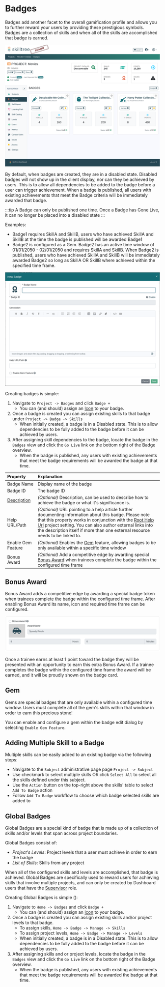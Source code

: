 # Badges

Badges add another facet to the overall gamification profile and allows you to further reward your users by providing these prestigious symbols. 
Badges are a collection of skills and when all of the skills are accomplished that badge is earned. 

![SkillTree Badges](../../screenshots/admin/page-badges.png)

By default, when badges are created, they are in a disabled state. Disabled badges will not show up in the client display, nor can they be achieved by users.
This is to allow all dependencies to be added to the badge before a user can trigger achievement. 
When a badge is published, all users with existing achievements that meet the Badge criteria will be immediately awarded that badge.

:::tip 
A Badge can only be published one time. Once a Badge has Gone Live, it can no longer be placed into a disabled state 
:::

Examples:
 * Badge1 requires SkillA and SkillB, users who have achieved SkillA and SkillB at the time the badge is published will be awarded Badge1
 * Badge2 is configured as a Gem. Badge2 has an active time window of 01/01/2050 - 02/01/2050 and requires SkillA and SkillB. When Badge2 is published, users who have achieved SkillA and SkillB will be immediately awarded Badge2 so long as SkillA OR SkillB where achieved within the specified time frame. 

![SkillTree New Badge](../../screenshots/admin/modal-badges-new_badge.png)

Creating badges is simple: 
1. Navigate to ``Project -> Badges`` and click ``Badge +``
   - You can (and should) assign an [Icon](/dashboard/user-guide/icons.html) to your badge.
1. Once a badge is created you can assign existing skills to that badge under ``Project -> Badge -> Skills``
    - When initially created, a badge is in a Disabled state. This is to allow dependencies to be fully added to the badge before it can be achieved by users.
1. After assigning skill dependencies to the badge, locate the badge in the ``Badges`` view and click the ``Go Live`` link on the bottom right of the Badge overview.
    - When the badge is published, any users with existing achievements that meet the badge requirements will be awarded the badge at that time.
 
| Property                                                   | Explanation                                                                                                                                                                                                                                                                                                                                                                     | 
|:-----------------------------------------------------------|:--------------------------------------------------------------------------------------------------------------------------------------------------------------------------------------------------------------------------------------------------------------------------------------------------------------------------------------------------------------------------------| 
| Badge Name                                                 | Display name of the badge                                                                                                                                                                                                                                                                                                                                                       |
| Badge ID                                                   | The badge ID                                                                                                                                                                                                                                                                                                                                                                    |
| [Description](/dashboard/user-guide/rich-text-editor.html) | *(Optional)* Description, can be used to describe how to achieve the badge or what it's significance is.                                                                                                                                                                                                                                                                        |
| Help URL/Path                                              | *(Optional)* URL pointing to a help article further documenting information about this badge. Please note that this property works in conjunction with the [Root Help Url](/dashboard/user-guide/projects.html#setting-root-help-url) project setting. You can also author external links into the description itself if more than one external resource needs to be linked to. |
| Enable Gem Feature                                         | *(Optional)* Enables the [Gem](#Gem) feature, allowing badges to be only available within a specific time window                                                                                                                                                                                                                                                                |
| Bonus Award                                                | *(Optional)* Add a competitive edge by awarding special [Bonus Award](/dashboard/user-guide/badges.html#bonus-award) when trainees complete the badge within the configured time frame                                                                                                                                                                                          |  

## Bonus Award

Bonus Award adds a competitive edge by awarding a special badge token when trainees complete the badge within the configured time frame. 
After enabling Bonus Award its name, icon and required time frame can be configured.  

![Bonus Award Config](../../screenshots/admin/modal-new-badge-component-bonus-award.png)

Once a trainee earns at least 1 point toward the badge they will be presented with an opportunity to earn this extra Bonus Award. 
If a trainee completes the badge within the configured time frame the award will be earned, and it will be proudly shown on the badge card. 

## Gem

Gems are special badges that are only available within a configured time window. 
Users must complete all of the gem's skills within that window in order to earn this precious stone!  

You can enable and configure a gem within the badge edit dialog by selecting ``Enable Gem Feature``. 

## Adding Multiple Skill to a Badge

Multiple skills can be easily added to an existing badge via the following steps:
- Navigate to the `Subject` administrative page page `Project -> Subject`
- Use checkmark to select multiple skills OR click `Select All` to select all the skills defined under this subject.
- Use the `Action` button on the top-right above the skills' table to select `Add To Badge` action 
- Follow `Add To Badge` workflow to choose which badge selected skills are added to 

## Global Badges

Global Badges are a special kind of badge that is made up of a collection of skills and/or levels that span across project boundaries.  

Global Badges consist of:
- *Project's Levels*: Project levels that a user must achieve in order to earn the badge
- *List of Skills*: Skills from any project
 
When all of the configured skills and levels are accomplished, that badge is achieved.
Global Badges are specifically used to reward users for achieving skills that involve multiple projects, 
and can only be created by Dashboard users that have the [Supervisor](/dashboard/user-guide/users.html#user-roles) role.  

Creating Global Badges is simple (<requires-role role="Supervisor" />):

1. Navigate to ``Home -> Badges`` and click ``Badge +``
    - You can (and should) assign an [Icon](/dashboard/user-guide/icons.html) to your badge.
1. Once a badge is created you can assign existing skills and/or project levels to that badge.  
    - To assign skills,  ``Home -> Badge -> Manage -> Skills``
    - To assign project levels,  ``Home -> Badge -> Manage -> Levels``
    - When initially created, a badge is in a Disabled state. This is to allow dependencies to be fully added to the badge before it can be achieved by users.
1. After assigning skills and or project levels, locate the badge in the ``Badges`` view and click the ``Go Live`` link on the bottom right of the Badge overview.
    - When the badge is published, any users with existing achievements that meet the badge requirements will be awarded the badge at that time.
